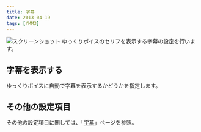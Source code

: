 ```yaml
---
title: 字幕
date: 2013-04-19
tags: [YMM3]
---
```

![スクリーンショット](h201341914167291-1.png)
ゆっくりボイスのセリフを表示する字幕の設定を行います。

## 字幕を表示する
ゆっくりボイスに自動で字幕を表示するかどうかを指定します。

## その他の設定項目
その他の設定項目に関しては、「[字幕](../editor/h201341914151668.md)」ページを参照。
